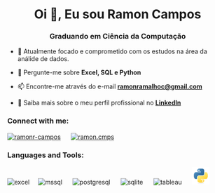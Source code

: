 <h1 align="center">Oi 👋, Eu sou Ramon Campos</h1>
<h3 align="center">Graduando em Ciência da Computação</h3>

- 🌱 Atualmente focado e comprometido com os estudos na área da análide de dados.

- 💬 Pergunte-me sobre **Excel, SQL e Python**

- 📫 Encontre-me através do e-mail **ramonramalhoc@gmail.com**

- 📄 Saiba mais sobre o meu perfil profissional no [**LinkedIn**](https://www.linkedin.com/in/ramonr-campos/)

<h3 align="left">Connect with me:</h3>
<p align="left">
  <a href="https://linkedin.com/in/ramonr-campos" target="blank"> <img align="center" src="https://www.svgrepo.com/show/355096/linkedin.svg" alt="ramonr-campos" height="30" width="30" /></a> &nbsp&nbsp&nbsp&nbsp
  <a href="https://instagram.com/ramon.cmps" target="blank"><img align="center" src="https://www.svgrepo.com/show/111199/instagram.svg" alt="ramon.cmps" height="30" width="30" /></a>
</p>

<h3 align="left">Languages and Tools:</h3>

<p align="left">
  <img src="https://www.svgrepo.com/show/373589/excel.svg" alt="excel" width="40" height="40"/>&nbsp&nbsp&nbsp&nbsp
  <img src="https://img.icons8.com/color/480/microsoft-sql-server.png" alt="mssql" width="40" height="40"/> &nbsp&nbsp&nbsp&nbsp
  <img src="https://www.svgrepo.com/show/354200/postgresql.svg" alt="postgresql" width="40" height="40"/> &nbsp&nbsp&nbsp&nbsp
  <img src="https://www.vectorlogo.zone/logos/sqlite/sqlite-icon.svg" alt="sqlite" width="40" height="40"/> &nbsp&nbsp&nbsp&nbsp
  <img src="https://www.svgrepo.com/show/354428/tableau-icon.svg" alt="tableau" width="40" height="40"/> &nbsp&nbsp&nbsp&nbsp
  <img src="https://raw.githubusercontent.com/devicons/devicon/master/icons/python/python-original.svg" alt="python" width="40" height="40"/>
</p>

<!---
- 👋 Hi, I’m @ramonrcampos
- 👀 I’m interested in ...
- 🌱 I’m currently learning ...
- 💞️ I’m looking to collaborate on ...
- 📫 How to reach me ...


ramonrcampos/ramonrcampos is a ✨ special ✨ repository because its `README.md` (this file) appears on your GitHub profile.
You can click the Preview link to take a look at your changes.
--->
